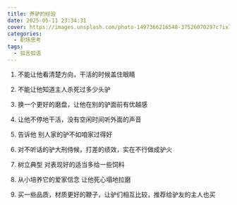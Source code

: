 ```yaml
---
title: 养驴的经验
date: 2025-05-11 23:34:31
cover: https://images.unsplash.com/photo-1497366216548-37526070297c?ixlib=rb-4.0.3&auto=format&fit=crop&w=1280&q=80 
categories:
  - 职场思考
tags:
  - 弧言弧语
---
```

1. 不能让他看清楚方向，干活的时候盖住眼睛

2. 不能让他知道主人杀死过多少头驴

3. 换一个更好的磨盘，让他在别的驴面前有优越感

4. 让他不停地干活，没有空闲时间听外面的声音

5. 告诉他 别人家的驴不如咱家过得好

6. 对不听话的驴大刑侍候，打差的绩效，实在不行做成驴火

7. 树立典型 对表现好的适当多给一些饲料

8. 从小培养它的爱家信念 让他死心塌地拉磨

9. 买一些品质，材质更好的鞭子，让驴们相互比较，推荐给驴友的主人也买
